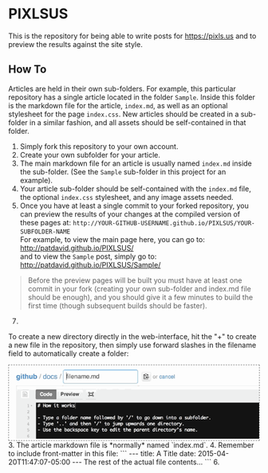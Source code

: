 # PIXLSUS
This is the repository for being able to write posts for https://pixls.us and to preview the results against the site style.

## How To
Articles are held in their own sub-folders.  For example, this particular repository has a single article located in the folder `Sample`.  Inside this folder is the markdown file for the article, `index.md`, as well as an optional stylesheet for the page `index.css`.  New articles should be created in a sub-folder in a similar fashion, and all assets should be self-contained in that folder.

1. Simply fork this repository to your own account.
2. Create your own subfolder for your article.
3. The main markdown file for an article is usually named `index.md` inside the sub-folder.  (See the `Sample` sub-folder in this project for an example).
4. Your article sub-folder should be self-contained with the `index.md` file, the optional `index.css` stylesheet, and any image assets needed.
5. Once you have at least a single commit to your forked repository, you can preview the results of your changes at the compiled version of these pages at: `http://YOUR-GITHUB-USERNAME.github.io/PIXLSUS/YOUR-SUBFOLDER-NAME`<br/>
For example, to view the main page here, you can go to: http://patdavid.github.io/PIXLSUS/<br/>
and to view the `Sample` post, simply go to: http://patdavid.github.io/PIXLSUS/Sample/

 > Before the preview pages will be built you must have at least one commit in your fork (creating your own sub-folder and index.md file should be enough), and you should give it a few minutes to build the first time (though subsequent builds should be faster).
7. 


To create a new directory directly in the web-interface, hit the "+" to create a new file in the repository, then simply use forward slashes in the filename field to automatically create a folder:
<div style="border: dashed 1px gray;"><img src="/styles/create-folder.gif" alt=""/></div>
3. The article markdown file is *normally* named `index.md`.
4. Remember to include front-matter in this file:
```
---
title: A Title
date: 2015-04-20T11:47:07-05:00
---
The rest of the actual file contents...
```
6. 
